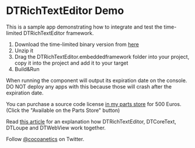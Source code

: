 DTRichTextEditor Demo
=====================

This is a sample app demonstrating how to integrate and test the time-limited DTRichTextEditor framework.

1) Download the time-limited binary version from [here](http://beta.cocoanetics.com/demo/DTRichTextEditor.embeddedframework.zip)
2) Unzip it
3) Drag the DTRichTextEditor.embeddedframework folder into your project, copy it into the project and add it to your target
4) Build&Run

When running the component will output its expiration date on the console. DO NOT deploy any apps with this because those will crash after the expiration date.

You can purchase a source code license [in my parts store](http://www.cocoanetics.com/parts/dtrichtexteditor/) for 500 Euros. (Click the "Available on the Parts Store" button)

Read [this article](http://www.cocoanetics.com/2012/02/dtrichtexteditor-dtcoretext-news/) for an explanation how DTRichTextEditor, DTCoreText, DTLoupe and DTWebView work together.

Follow [@cocoanetics](http://twitter.com/cocoanetics) on Twitter.
